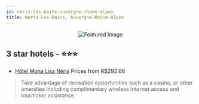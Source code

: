```yaml
---
id: neris-les-bains-auvergne-rhone-alpes
title: Neris-Les-Bains, Auvergne-Rhône-Alpes
---
```


<center><img src="https://i.travelapi.com/hotels/2000000/1190000/1186300/1186219/25b017d2_z.jpg" alt="Featured Image" /></center>


##  3 star hotels - ⭐️⭐️⭐️

-    [Hôtel Mona Lisa Néris](https://us.hurb.com/hotels/neris-les-bains/hotel-mona-lisa-neris-JNP-JP036136?cmp=18055) Prices from R$292.66
   > Take advantage of recreation opportunities such as a casino, or other amenities including complimentary wireless Internet access and tour/ticket assistance.

